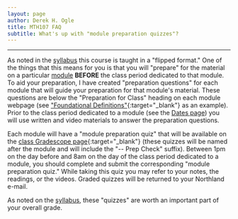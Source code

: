 ```yaml
---
layout: page
author: Derek H. Ogle
title: MTH107 FAQ
subtitle: What's up with "module preparation quizzes"?
---
```


----

As noted in the [syllabus](../Syllabus-Current#course-workflow) this course is taught in a "flipped format." One of the things that this means for you is that you will "prepare" for the material on a particular [module](../../modules/) **BEFORE** the class period dedicated to that module. To aid your preparation, I have created "preparation questions" for each module that will guide your preparation for that module's material. These questions are below the "Preparation for Class" heading on each module webpage (see ["Foundational Definitions"](../../modules/FoundationalDefns){:target="_blank"} as an example). Prior to the class period dedicated to a module (see the [Dates page](../Dates-Current.html)) you will use written and video materials to answer the preparation questions.

Each module will have a "module preparation quiz" that will be available on the [class Gradescope page](https://www.gradescope.com/courses/144614){:target="_blank"} (these quizzes will be named after the module and will include the "-- Prep Check" suffix). Between 1pm on the day before and 8am on the day of the class period dedicated to a module, you should complete and submit the corresponding "module preparation quiz." While taking this quiz you may refer to your notes, the readings, or the videos. Graded quizzes will be returned to your Northland e-mail.

As noted on the [syllabus](../Syllabus-Current#grading), these "quizzes" are worth an important part of your overall grade.
